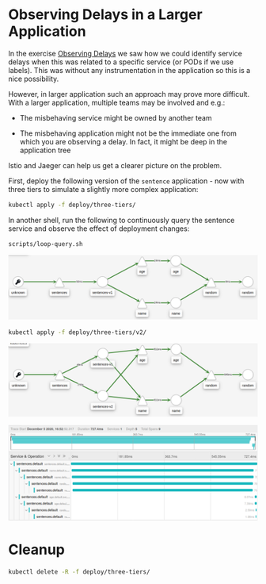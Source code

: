 # Observing Delays in a Larger Application

In the exercise [Observing Delays](request-delays.md) we saw how we could
identify service delays when this was related to a specific service (or PODs if
we use labels). This was without any instrumentation in the application so this
is a nice possibility.

However, in larger application such an approach may prove more difficult. With a
larger application, multiple teams may be involved and e.g.:

- The misbehaving service might be owned by another team

- The misbehaving application might not be the immediate one from which you are
  observing a delay. In fact, it might be deep in the application tree

Istio and Jaeger can help us get a clearer picture on the problem.

First, deploy the following version of the `sentence` application - now with
three tiers to simulate a slightly more complex application:

```sh
kubectl apply -f deploy/three-tiers/
```

In another shell, run the following to continuously query the sentence service
and observe the effect of deployment changes:

```sh
scripts/loop-query.sh
```

![No delays with v1](images/kiali-three-tiers-1.png)

```sh
kubectl apply -f deploy/three-tiers/v2/
```

![Delays with v2](images/kiali-three-tiers-2.png)

![Traces in Jaeger](images/jaeger-three-tiers-1.png)

# Cleanup

```sh
kubectl delete -R -f deploy/three-tiers/
```
